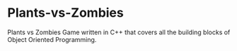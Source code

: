 # Plants-vs-Zombies
Plants vs Zombies Game written in C++ that covers all the building blocks of Object Oriented Programming.
